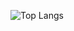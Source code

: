 ![Top Langs](https://github-readme-stats.vercel.app/api/top-langs/?username=Dipanjan932000&count_private=true&layout=compact&theme=dark)

